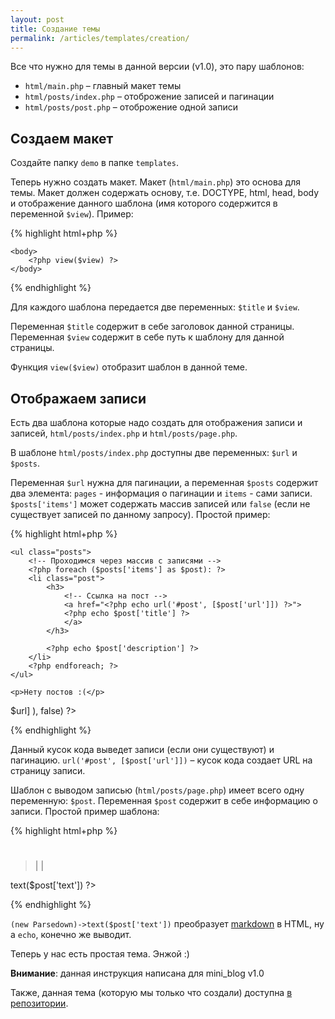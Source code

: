 ```yaml
---
layout: post
title: Создание темы
permalink: /articles/templates/creation/
---
```

Все что нужно для темы в данной версии (v1.0), это пару шаблонов:

* `html/main.php` – главный макет темы
* `html/posts/index.php` – отоброжение записей и пагинации
* `html/posts/post.php` – отоброжение одной записи

## Создаем макет

Создайте папку `demo` в папке `templates`.

Теперь нужно создать макет. Макет (`html/main.php`) это основа для темы. Макет должен содержать основу, т.е. DOCTYPE, html, head, body и отображение данного шаблона (имя которого содержится в переменной `$view`). Пример:

{% highlight html+php %}
<!DOCTYPE html>
<html>
    <head>
        <title><?php echo $title ?></title>
    </head>
    
    <body>
        <?php view($view) ?>
    </body>
</html>
{% endhighlight %}

Для каждого шаблона передается две переменных: `$title` и `$view`. 

Переменная `$title` содержит в себе заголовок данной страницы. Переменная `$view` содержит в себе путь к шаблону для данной страницы.

Функция `view($view)` отобразит шаблон в данной теме.

## Отображаем записи 

Есть два шаблона которые надо создать для отображения записи и записей, `html/posts/index.php` и `html/posts/page.php`.

В шаблоне `html/posts/index.php` доступны две переменных: `$url` и `$posts`.

Переменная `$url` нужна для пагинации, а переменная `$posts` содержит два элемента: `pages` - информация о пагинации и `items` - сами записи. `$posts['items']` может содержать массив записей или `false` (если не существует записей по данному запросу). Простой пример:

{% highlight html+php %}
<!-- Если записи существуют -->
<?php if ($posts['items']): ?> 
    <ul class="posts">
        <!-- Проходимся через массив с записями -->
        <?php foreach ($posts['items'] as $post): ?> 
        <li class="post">
            <h3>
                <!-- Ссылка на пост -->
                <a href="<?php echo url('#post', [$post['url']]) ?>">
                <?php echo $post['title'] ?>
                </a>
            </h3>
        
            <?php echo $post['description'] ?>
        </li>
        <?php endforeach; ?> 
    </ul>
<?php else: ?> 
    <p>Нету постов :(</p>
<?php endif; ?> 

<!-- Выводим пагинацию, пагинация находится в шаблоне admin -->
<?php view('admin:blocks/pagination', array_merge(
    $posts['pages'], ['url' => $url]
), false) ?> 
{% endhighlight %}

Данный кусок кода выведет записи (если они существуют) и пагинацию.
`url('#post', [$post['url']])` – кусок кода создает URL на страницу записи.

Шаблон с выводом записью (`html/posts/page.php`) имеет всего одну переменную: `$post`.
Переменная `$post` содержит в себе информацию о записи.
Простой пример шаблона:

{% highlight html+php %}
<!-- Заголовок статьи -->
<h1><?php echo $post['title'] ?></h1>

<blockquote>
<?php echo $post['category'] ?> |
<?php echo $post['date'] ?> |
<?php echo $post['username'] ?>
</blockquote>

<!-- Преобразуем markdown в HTML -->
<?php echo (new Parsedown)->text($post['text']) ?>
{% endhighlight %}

`(new Parsedown)->text($post['text'])` преобразует [markdown](https://ru.wikipedia.org/wiki/Markdown) в HTML, ну а `echo`, конечно же выводит.

Теперь у нас есть простая тема. Энжой :)

**Внимание**: данная инструкция написана для mini_blog v1.0

Также, данная тема (которую мы только что создали) доступна [в репозитории](https://github.com/Volter9/mini_blog/tree/master/templates/demo).